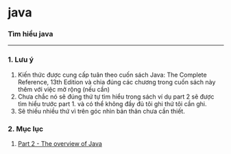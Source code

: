 # **java**
### Tìm hiểu java 
--- 
### 1. Lưu ý
1. Kiến thức được cung cấp tuân theo cuốn sách Java: The Complete Reference, 13th Edition và chia đúng các chương trong cuốn sách này thêm với việc mở rộng (nếu cần)
1. Chưa chắc nó sẽ đúng thứ tự tìm hiểu trong sách ví dụ part 2 sẽ được tìm hiểu trước part 1. và có thể không đầy đủ tôi ghi thứ tôi cần ghi. 
1. Sẽ thiếu nhiều thứ vì trên góc nhìn bản thân chưa cần thiết.

### 2. Mục lục
1. [Part 2 - The overview of Java](./lessons/part2_overview/)
